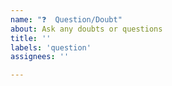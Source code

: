```yaml
---
name: "❓  Question/Doubt"
about: Ask any doubts or questions
title: ''
labels: 'question'
assignees: ''

---
```


<!-- Feel free to be verbose & descriptive while asking questions -->
